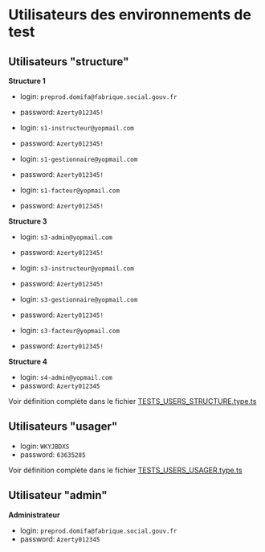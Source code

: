 # Utilisateurs des environnements de test

## Utilisateurs "structure"

**Structure 1**

- login: `preprod.domifa@fabrique.social.gouv.fr`
- password: `Azerty012345!`

- login: `s1-instructeur@yopmail.com`
- password: `Azerty012345!`

- login: `s1-gestionnaire@yopmail.com`
- password: `Azerty012345!`

- login: `s1-facteur@yopmail.com`
- password: `Azerty012345!`

**Structure 3**

- login: `s3-admin@yopmail.com`
- password: `Azerty012345!`

- login: `s3-instructeur@yopmail.com`
- password: `Azerty012345!`

- login: `s3-gestionnaire@yopmail.com`
- password: `Azerty012345!`

- login: `s3-facteur@yopmail.com`
- password: `Azerty012345!`

**Structure 4**

- login: `s4-admin@yopmail.com`
- password: `Azerty012345`

Voir définition complète dans le fichier [TESTS_USERS_STRUCTURE.type.ts](../../packages/backend/src/_tests/_core/constants/TESTS_USERS_STRUCTURE.mock.ts)

## Utilisateurs "usager"

- login: `WKYJBDXS`
- password: `63635285`

Voir définition complète dans le fichier [TESTS_USERS_USAGER.type.ts](../../packages/backend/src/_tests/_core/TESTS_USERS_USAGER.type.ts)

## Utilisateur "admin"

**Administrateur**

- login: `preprod.domifa@fabrique.social.gouv.fr`
- password: `Azerty012345`
